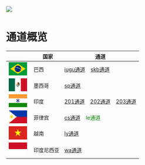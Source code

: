 # <img src="assets/images/logo.png" height=20> 
# 通道概览

||&nbsp;&nbsp;国家|通道|
|--|-------|------|
|<img src="assets/images/巴西.png">|巴西|<label style="color:green">[iugu通道](../apis/代收(iugu).html)</label>&nbsp;&nbsp;&nbsp;&nbsp;<label style="color:green">[skb通道](../apis/代收(skb).html)</label>| 
|<img src="assets/images/墨西哥.png">&nbsp;|墨西哥|<label style="color:green">[sp通道](../apis/代收(sp).html)</label>|
|<img src="assets/images/印度.png">&nbsp;|印度|<label style="color:green">[201通道](../apis/代收(201).html)</label>&nbsp;&nbsp;&nbsp;&nbsp;<label style="color:green">[202通道](../apis/代收(202).html)</label>&nbsp;&nbsp;&nbsp;&nbsp;<label style="color:green">[203通道](../apis/代收(203).html)</label>|
|<img src="assets/images/菲律宾.png">&nbsp;|菲律宾|<label style="color:green">[cs通道](../apis/代收(cs).html)</label>&nbsp;&nbsp;&nbsp;&nbsp;<label style="color:green">le通道</label>|
|<img src="assets/images/越南.png">|越南|<label style="color:green">[ly通道](../apis/代收(ly).html)</label>| 
|<img src="assets/images/印度尼西亚.png">|印度尼西亚|<label style="color:green">[wa通道](../apis/代收(wa).html)</label>| 
